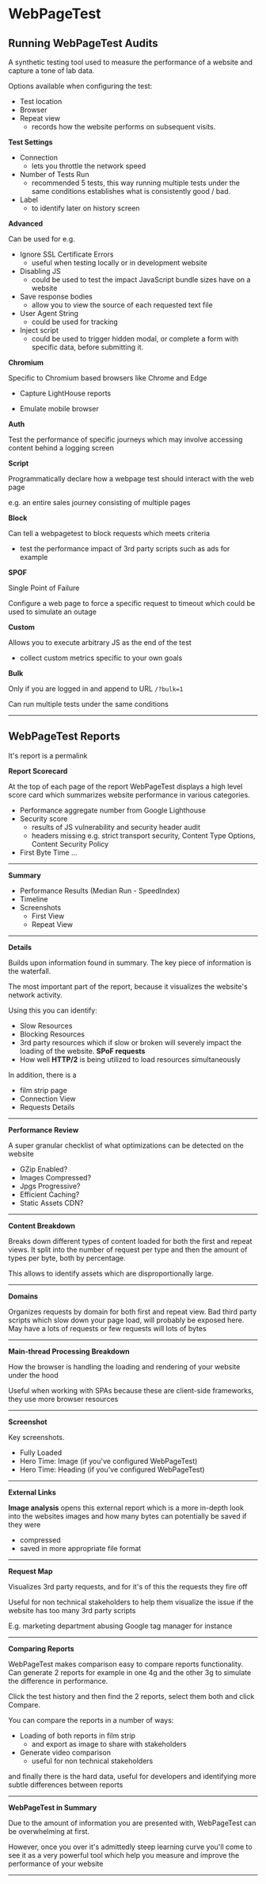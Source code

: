 # WebPageTest

## Running WebPageTest Audits

A synthetic testing tool used to measure the performance of a website and capture a tone of lab data.

Options available when configuring the test:

- Test location
- Browser
- Repeat view
  - records how the website performs on subsequent visits.

**Test Settings**

- Connection
  - lets you throttle the network speed
- Number of Tests Run
  - recommended 5 tests, this way running multiple tests under the same conditions establishes what is consistently good / bad.
- Label
  - to identify later on history screen

**Advanced**

Can be used for e.g.

- Ignore SSL Certificate Errors
  - useful when testing locally or in development website
- Disabling JS
  - could be used to test the impact JavaScript bundle sizes have on a website
- Save response bodies
  - allow you to view the source of each requested text file
- User Agent String
  - could be used for tracking
- Inject script
  - could be used to trigger hidden modal, or complete a form with specific data, before submitting it.

**Chromium**

Specific to Chromium based browsers like Chrome and Edge

- Capture LightHouse reports

- Emulate mobile browser

**Auth**

Test the performance of specific journeys which may involve accessing content behind a logging screen

**Script**

Programmatically declare how a webpage test should interact with the web page

e.g. an entire sales journey consisting of multiple pages

**Block**

Can tell a webpagetest to block requests which meets criteria

- test the performance impact of 3rd party scripts such as ads for example

**SPOF**

Single Point of Failure

Configure a web page to force a specific request to timeout which could be used to simulate an outage

**Custom**

Allows you to execute arbitrary JS as the end of the test

- collect custom metrics specific to your own goals

**Bulk**

Only if you are logged in and append to URL `/?bulk=1`

Can run multiple tests under the same conditions

---

## WebPageTest Reports

It's report is a permalink

**Report Scorecard**

At the top of each page of the report WebPageTest displays a high level score card which summarizes website performance in various categories.

- Performance aggregate number from Google Lighthouse
- Security score
  - results of JS vulnerability and security header audit
  - headers missing e.g. strict transport security, Content Type Options, Content Security Policy
- First Byte Time
  ...

---

**Summary**

- Performance Results (Median Run - SpeedIndex)
- Timeline
- Screenshots
  - First View
  - Repeat View

---

**Details**

Builds upon information found in summary. The key piece of information is the waterfall.

The most important part of the report, because it visualizes the website's network activity.

Using this you can identify:

- Slow Resources
- Blocking Resources
- 3rd party resources which if slow or broken will severely impact the loading of the website. **SPoF requests**
- How well **HTTP/2** is being utilized to load resources simultaneously

In addition, there is a

- film strip page
- Connection View
- Requests Details

---

**Performance Review**

A super granular checklist of what optimizations can be detected on the website

- GZip Enabled?
- Images Compressed?
- Jpgs Progressive?
- Efficient Caching?
- Static Assets CDN?

---

**Content Breakdown**

Breaks down different types of content loaded for both the first and repeat views. It split into the number of request per type and then the amount of types per byte, both by percentage.

This allows to identify assets which are disproportionally large.

---

**Domains**

Organizes requests by domain for both first and repeat view. Bad third party scripts which slow down your page load, will probably be exposed here. May have a lots of requests or few requests will lots of bytes

---

**Main-thread Processing Breakdown**

How the browser is handling the loading and rendering of your website under the hood

Useful when working with SPAs because these are client-side frameworks, they use more browser resources

---

**Screenshot**

Key screenshots.

- Fully Loaded
- Hero Time: Image (if you've configured WebPageTest)
- Hero Time: Heading (if you've configured WebPageTest)

---

**External Links**

**Image analysis** opens this external report which is a more in-depth look into the websites images and how many bytes can potentially be saved if they were

- compressed
- saved in more appropriate file format

---

**Request Map**

Visualizes 3rd party requests, and for it's of this the requests they fire off

Useful for non technical stakeholders to help them visualize the issue if the website has too many 3rd party scripts

E.g. marketing department abusing Google tag manager for instance

---

**Comparing Reports**

WebPageTest makes comparison easy to compare reports functionality. Can generate 2 reports for example in one 4g and the other 3g to simulate the difference in performance.

Click the test history and then find the 2 reports, select them both and click Compare.

You can compare the reports in a number of ways:

- Loading of both reports in film strip
  - and export as image to share with stakeholders
- Generate video comparison
  - useful for non technical stakeholders

and finally there is the hard data, useful for developers and identifying more subtle differences between reports

---

**WebPageTest in Summary**

Due to the amount of information you are presented with, WebPageTest can be overwhelming at first.

However, once you over it's admittedly steep learning curve you'll come to see it as a very powerful tool which help you measure and improve the performance of your website

---
